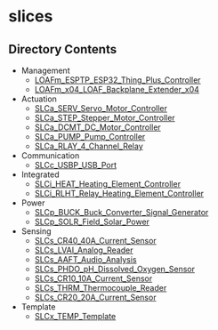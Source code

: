 # slices

## Directory Contents

- Management
  - [LOAFm_ESPTP_ESP32_Thing_Plus_Controller](./[LOAFm_ESPTP]_ESP32_Thing_Plus_Controller/README.md)
  - [LOAFm_x04_LOAF_Backplane_Extender_x04](./[LOAFm_x04]_LOAF_Backplane_Extender_x04/README.md)
- Actuation
  - [SLCa_SERV_Servo_Motor_Controller](./[SLCa_SERV]_Servo_Motor_Controller/README.md)
  - [SLCa_STEP_Stepper_Motor_Controller](./[SLCa_STEP]_Stepper_Motor_Controller/README.md)
  - [SLCa_DCMT_DC_Motor_Controller](./[SLCa_DCMT]_DC_Motor_Controller/README.md)
  - [SLCa_PUMP_Pump_Controller](./[SLCa_PUMP]_Pump_Controller/README.md)
  - [SLCa_RLAY_4_Channel_Relay](./[SLCa_RLAY]_4_Channel_Relay/README.md)
- Communication
  - [SLCc_USBP_USB_Port](./[SLCc_USBP]_USB_Port/README.md)
- Integrated
  - [SLCi_HEAT_Heating_Element_Controller](./[SLCi_HEAT]_Heating_Element_Controller/README.md)
  - [SLCi_RLHT_Relay_Heating_Element_Controller](./[SLCi_RLHT]_Relay_Heating_Element_Controller/README.md)
- Power
  - [SLCp_BUCK_Buck_Converter_Signal_Generator](./[SLCp_BUCK]_Buck_Converter_Signal_Generator/README.md)
  - [SLCp_SOLR_Field_Solar_Power](./[SLCp_SOLR]_Field_Solar_Power/README.md)
- Sensing
  - [SLCs_CR40_40A_Current_Sensor](./[SLCs_CR40]_40A_Current_Sensor/README.md)
  - [SLCs_LVAI_Analog_Reader](./[SLCs_LVAI]_Analog_Reader/README.md)
  - [SLCs_AAFT_Audio_Analysis](./[SLCs_AAFT]_Audio_Analysis/README.md)
  - [SLCs_PHDO_pH_Dissolved_Oxygen_Sensor](./[SLCs_PHDO]_pH_Dissolved_Oxygen_Sensor/README.md)
  - [SLCs_CR10_10A_Current_Sensor](./[SLCs_CR10]_10A_Current_Sensor/README.md)
  - [SLCs_THRM_Thermocouple_Reader](./[SLCs_THRM]_Thermocouple_Reader/README.md)
  - [SLCs_CR20_20A_Current_Sensor](./[SLCs_CR20]_20A_Current_Sensor/README.md)
- Template
  - [SLCx_TEMP_Template](./[SLCx_TEMP]_Template/README.md)
